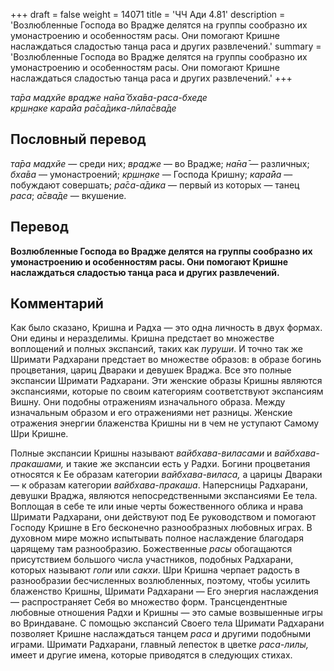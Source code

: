 +++
draft = false
weight = 14071
title = 'ЧЧ Ади 4.81'
description = 'Возлюбленные Господа во Врадже делятся на группы сообразно их умонастроению и особенностям расы. Они помогают Кришне наслаждаться сладостью танца раса и других развлечений.'
summary = 'Возлюбленные Господа во Врадже делятся на группы сообразно их умонастроению и особенностям расы. Они помогают Кришне наслаждаться сладостью танца раса и других развлечений.'
+++

_та̄ра мадхйе врадже на̄на̄ бха̄ва-раса-бхеде  
кр̣шн̣аке кара̄йа ра̄са̄дика-лӣла̄сва̄де_

## Пословный перевод

_та̄ра_ _мадхйе_ — среди них; _врадже_ — во Врадже; _на̄на̄_ — различных; _бха̄ва_ — умонастроений; _кр̣шн̣аке_ — Господа Кришну; _кара̄йа_ — побуждают совершать; _ра̄са_\-_а̄дика_ — первый из которых — танец _раса_; _а̄сва̄де_ — вкушение.

## Перевод

**Возлюбленные Господа во Врадже делятся на группы сообразно их умонастроению и особенностям расы. Они помогают Кришне наслаждаться сладостью танца раса и других развлечений.**

## Комментарий

Как было сказано, Кришна и Радха — это одна личность в двух формах. Они едины и неразделимы. Кришна предстает во множестве воплощений и полных экспансий, таких как _пуруши_. И точно так же Шримати Радхарани предстает во множестве образов: в образе богинь процветания, цариц Двараки и девушек Враджа. Все это полные экспансии Шримати Радхарани. Эти женские образы Кришны являются экспансиями, которые по своим категориям соответствуют экспансиям Вишну. Они подобны отражениям изначального образа. Между изначальным образом и его отражениями нет разницы. Женские отражения энергии блаженства Кришны ни в чем не уступают Самому Шри Кришне.

Полные экспансии Кришны называют _вайбхава-виласами_ и _вайбхава-пракашами,_ и такие же экспансии есть у Радхи. Богини процветания относятся к Ее образам категории _вайбхава-виласа,_ а царицы Двараки — к образам категории _вайбхава-пракаша_. Наперсницы Радхарани, девушки Враджа, являются непосредственными экспансиями Ее тела. Воплощая в себе те или иные черты божественного облика и нрава Шримати Радхарани, они действуют под Ее руководством и помогают Господу Кришне в Его бесконечно разнообразных любовных играх. В духовном мире можно испытывать полное наслаждение благодаря царящему там разнообразию. Божественные _расы_ обогащаются присутствием большого числа участников, подобных Радхарани, которых называют _гопи_ или _сакхи_. Шри Кришна черпает радость в разнообразии бесчисленных возлюбленных, поэтому, чтобы усилить блаженство Кришны, Шримати Радхарани — Его энергия наслаждения — распространяет Себя во множество форм. Трансцендентные любовные отношения Радхи и Кришны — это самые возвышенные игры во Вриндаване. С помощью экспансий Своего тела Шримати Радхарани позволяет Кришне наслаждаться танцем _раса_ и другими подобными играми. Шримати Радхарани, главный лепесток в цветке _раса-лилы,_ имеет и другие имена, которые приводятся в следующих стихах.
